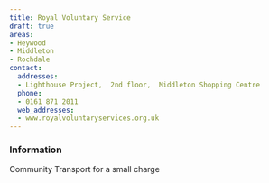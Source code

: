 ```yaml
---
title: Royal Voluntary Service
draft: true
areas:
- Heywood
- Middleton
- Rochdale
contact:
  addresses:
  - Lighthouse Project,  2nd floor,  Middleton Shopping Centre
  phone:
  - 0161 871 2011
  web_addresses:
  - www.royalvoluntaryservices.org.uk
---
```


### Information
Community Transport for a small charge

